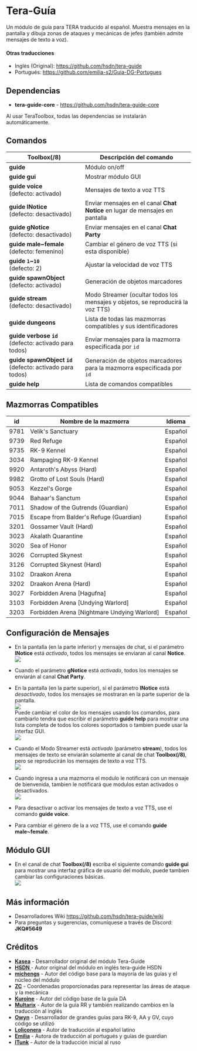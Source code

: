 # Tera-Guía
Un módulo de guía para TERA traducido al español. Muestra mensajes en la pantalla y dibuja zonas de ataques y mecánicas de jefes (también admite mensajes de texto a voz).   

#### Otras traducciones

* Inglés (Original): https://github.com/hsdn/tera-guide
* Portugués: https://github.com/emilia-s2/Guia-DG-Portugues

## Dependencias
* **tera-guide-core** - https://github.com/hsdn/tera-guide-core

Al usar TeraToolbox, todas las dependencias se instalarán automáticamente.   

## Comandos
Toolbox(/8) | Descripción del comando
--- | ---
**guide** | Módulo on/off
**guide&nbsp;gui** | Mostrar módulo GUI
**guide&nbsp;voice**<br>(defecto: activado) | Mensajes de texto a voz TTS
**guide&nbsp;lNotice**<br>(defecto: desactivado) | Enviar mensajes en el canal **Chat Notice** en lugar de mensajes en pantalla
**guide&nbsp;gNotice**<br>(defecto: desactivado) | Enviar mensajes en el canal **Chat Party**
**guide male~female**<br>(defecto: femenino) | Cambiar el género de voz TTS (si esta disponible)
**guide&nbsp;`1`~`10`**<br>(defecto: 2) | Ajustar la velocidad  de voz TTS
**guide&nbsp;spawnObject**<br>(defecto: activado) | Generación de objetos marcadores
**guide&nbsp;stream**<br>(defecto: desactivado) | Modo Streamer (ocultar todos los mensajes y objetos, se reproducirá la voz TTS)
**guide&nbsp;dungeons** | Lista de todas las mazmorras compatibles y sus identificadores
**guide&nbsp;verbose&nbsp;`id`**<br>(defecto: activado para todos) | Enviar mensajes para la mazmorra especificada por `id`
**guide&nbsp;spawnObject&nbsp;`id`**<br>(defecto: activado para todos) | Generación de objetos marcadores para la mazmorra especificada por `id`
**guide&nbsp;help** | Lista de comandos compatibles

## Mazmorras Compatibles
id | Nombre de la mazmorra | Idioma
--- | --- | ---
9781 | Velik's Sanctuary | Español
9739 | Red Refuge | Español
9735 | RK-9 Kennel | Español
3034 | Rampaging RK-9 Kennel | Español
9920 | Antaroth's Abyss (Hard) | Español
9982 | Grotto of Lost Souls (Hard) | Español
9053 | Kezzel's Gorge | Español
9044 | Bahaar's Sanctum | Español
7011 | Shadow of the Gutrends (Guardian) | Español
7015 | Escape from Balder's Refuge (Guardian) | Español
3201 | Gossamer Vault (Hard) | Español
3023 | Akalath Quarantine | Español
3020 | Sea of Honor | Español
3026 | Corrupted Skynest | Español
3126 | Corrupted Skynest (Hard) | Español
3102 | Draakon Arena | Español
3202 | Draakon Arena (Hard) | Español
3027 | Forbidden Arena [Hagufna] | Español
3103 | Forbidden Arena [Undying Warlord] | Español
3203 | Forbidden Arena [Nightmare Undying Warlord] | Español

## Configuración de Mensajes

* En la pantalla (en la parte inferior) y mensajes de chat, si el parámetro **lNotice** está *activado*, todos los mensajes se enviaran al canal **Notice**.   
  ![](https://i.imgur.com/PGRm9Hx.png)   

* Cuando el parámetro **gNotice** está *activado*, todos los mensajes se enviarán al canal **Chat Party**.   

* En la pantalla (en la parte superior), si el parámetro **lNotice** está *desactivado*, todos los mensajes se mostraran en la parte superior de la pantalla.   
  ![](https://i.imgur.com/eVmuWjG.png)   
  Puede cambiar el color de los mensajes usando los comandos, para cambiarlo tendra que escribir el parámetro **guide help** para mostrar una lista completa de todos los colores soportados o tambien puede usar la interfaz GUI.   
  ![](https://i.imgur.com/uXc3vdH.png)   

* Cuando el Modo Streamer está *activado* (parámetro **stream**), todos los mensajes de texto se enviarán solamente al canal de chat **Toolbox(/8)**, pero se reproducirán los mensajes de texto a voz TTS.   
  ![](https://i.imgur.com/NLIt4yq.png)   

* Cuando ingresa a una mazmorra el modulo le notificará con un mensaje de bienvenida, tambien le notificará que modulos estan activados o desactivados.   
  ![](https://i.imgur.com/AHkk1bU.png)   

* Para desactivar o activar los mensajes de texto a voz TTS, use el comando **guide voice**.   

* Para cambiar el género de la a voz TTS, use el comando **guide male~female**.   

## Módulo GUI

* En el canal de chat **Toolbox(/8)** escriba el siguiente comando **guide gui** para mostrar una interfaz gráfica de usuario del modulo, puede tambien cambiar las configuraciones básicas.   
  ![](https://i.imgur.com/KNRFZI7.png)   

## Más información
* Desarrolladores Wiki https://github.com/hsdn/tera-guide/wiki
* Para preguntas y sugerencias, comuníquese a través de Discord: **JKQ#5649**

## Créditos
- **[Kasea](https://github.com/tera-toolbox-mods)** - Desarrollador original del módulo Tera-Guide
- **[HSDN ](https://github.com/HSDN)** - Autor original del módulo en inglés tera-guide HSDN
- **[michengs](https://github.com/michengs)** - Autor del código base para la mayoría de las guías y el núcleo del módulo
- **[ZC](https://github.com/tera-mod)** - Coordenadas proporcionadas para representar las áreas de ataque y la mecánica
- **[Kuroine](https://github.com/Kuroine)** - Autor del código base de la guía DA
- **[Multarix](https://github.com/Multarix)** - Autor de la guía RR y también realizando cambios en la traducción al inglés
- **[Owyn](https://github.com/Owyn)** - Desarrollador de grandes guías para RK-9, AA y GV, cuyo código se utilizó
- **[Loliconera](https://github.com/Loliconera)** - Autor de traducción al español latino
- **[Emilia](https://github.com/emilia-s2)** - Autora de traducción al portugués y guías de guardian
- **[ITunk](https://github.com/GrafNikola)** - Autor de la traducción inicial al ruso